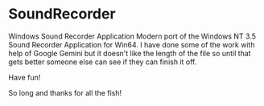 # SoundRecorder
Windows Sound Recorder Application
Modern port of the Windows NT 3.5 Sound Recorder Application for Win64. I have done some of the work with help of Google Gemini but it doesn't like the length of the file so until that gets better someone else can see if they can finish it off.

Have fun!

So long and thanks for all the fish!
